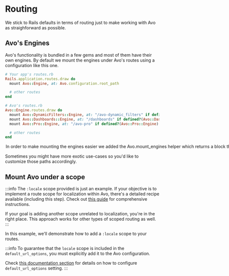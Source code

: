 # Routing

We stick to Rails defaults in terms of routing just to make working with Avo as straighforward as possible.

## Avo's Engines

Avo's functionality is bundled in a few gems and most of them have their own engines. By default we mount the engines under Avo's routes using a configuration like this one.

```ruby
# Your app's routes.rb
Rails.application.routes.draw do
  mount Avo::Engine, at: Avo.configuration.root_path

  # other routes
end

# Avo's routes.rb
Avo::Engine.routes.draw do
  mount Avo::DynamicFilters::Engine, at: "/avo-dynamic_filters" if defined?(Avo::DynamicFilters::Engine)
  mount Avo::Dashboards::Engine, at: "/dashboards" if defined?(Avo::Dashboards::Engine)
  mount Avo::Pro::Engine, at: "/avo-pro" if defined?(Avo::Pro::Engine)

  # other routes
end
```

<Option name="`Avo.mount_engines` helper">

In order to make mounting the engines easier we added the `Avo.mount_engines` helper which returns a block that can be run in any routing context.

```ruby
# The configuration above turns into
Avo::Engine.routes.draw do
  instance_exec(&Avo.mount_engines)

  # other routes
end
```
</Option>

Sometimes you might have more exotic use-cases so you'd like to customize those paths accordingly.

## Mount Avo under a scope

:::info
The `:locale` scope provided is just an example. If your objective is to implement a route scope for localization within Avo, there's a detailed recipe available (including this step). Check out [this guide](guides/localization-scope) for comprehensive instructions.

If your goal is adding another scope unrelated to localization, you're in the right place. This approach works for other types of scoped routing as well.
:::

In this example, we'll demonstrate how to add a `:locale` scope to your routes.

<!-- @include: ./common/mount_avo_under_locale_scope_common.md-->

:::info
To guarantee that the `locale` scope is included in the `default_url_options`, you must explicitly add it to the Avo configuration.

Check [this documentation section](customization.html#default_url_options) for details on how to configure `default_url_options` setting.
:::
